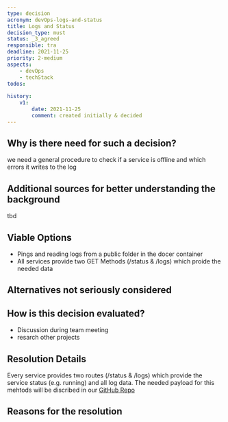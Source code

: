 ```yaml
---
type: decision
acronym: devOps-logs-and-status
title: Logs and Status
decision_type: must
status: _3_agreed
responsible: tra
deadline: 2021-11-25
priority: 2-medium
aspects:
    - devOps
    - techStack
todos:
    
history:
    v1:
        date: 2021-11-25
        comment: created initially & decided
---
```


## Why is there need for such a decision?

we need a general procedure to check if a service is offline and which errors it writes to the log 

## Additional sources for better understanding the background

tbd

## Viable Options

* Pings and reading logs from a public folder in the docer container
* All services provide two GET Methods (/status & /logs) which proide the needed data


## Alternatives not seriously considered




## How is this decision evaluated?

* Discussion during team meeting
* resarch other projects


## Resolution Details

 Every service provides two routes (/status & /logs) which provide the service status (e.g. running) and all log data.
 The needed payload for this mehtods will be discribed in our [GitHub Repo](https://github.com/The-Microservice-Dungeon/devops)

## Reasons for the resolution

